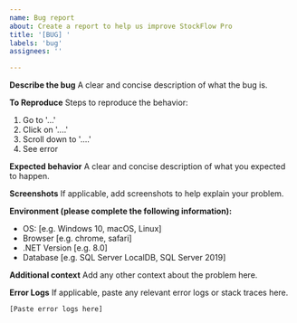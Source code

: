 ```yaml
---
name: Bug report
about: Create a report to help us improve StockFlow Pro
title: '[BUG] '
labels: 'bug'
assignees: ''

---
```


**Describe the bug**
A clear and concise description of what the bug is.

**To Reproduce**
Steps to reproduce the behavior:
1. Go to '...'
2. Click on '....'
3. Scroll down to '....'
4. See error

**Expected behavior**
A clear and concise description of what you expected to happen.

**Screenshots**
If applicable, add screenshots to help explain your problem.

**Environment (please complete the following information):**
 - OS: [e.g. Windows 10, macOS, Linux]
 - Browser [e.g. chrome, safari]
 - .NET Version [e.g. 8.0]
 - Database [e.g. SQL Server LocalDB, SQL Server 2019]

**Additional context**
Add any other context about the problem here.

**Error Logs**
If applicable, paste any relevant error logs or stack traces here.

```
[Paste error logs here]
```
